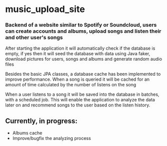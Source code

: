 # music_upload_site

### Backend of a website similar to Spotify or Soundcloud, users can create accounts and albums, upload songs and listen their and other user's songs

After starting the application it will automatically check if the database is empty, if yes then it will seed the 
database with data using Java faker, download pictures for users, songs and albums and generate random audio files

Besides the basic JPA classes, a database cache has been implemented to improve performance. When a song is 
queried it will be cached for an amount of time calculated by the number of listens on the song

When a user listens to a song it will be saved into the database in batches, with a scheduled job. This will
enable the application to analyze the data later on and recommend songs to the user based on the listen history.

Currently, in progress:
--
- Albums cache
- Improve/bugfix the analyzing process